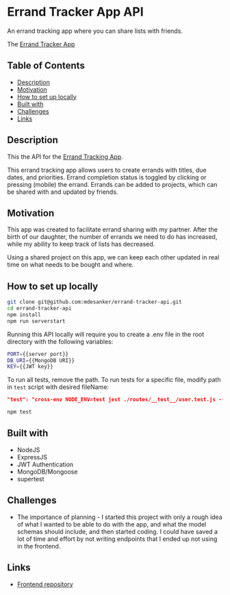 # Errand Tracker App API

An errand tracking app where you can share lists with friends.

The [Errand Tracker App](https://mdesanker.github.io/errand-tracker-frontend)

## Table of Contents

- [Description](#Description)
- [Motivation](#Motivation)
- [How to set up locally](#How-to-set-up-locally)
- [Built with](#Built-with)
- [Challenges](#Challenges)
- [Links](#Links)

## Description

This the API for the [Errand Tracking App](https://github.com/mdesanker/errand-tracker-frontend).

This errand tracking app allows users to create errands with titles, due dates, and priorities. Errand completion status is toggled by clicking or pressing (mobile) the errand. Errands can be added to projects, which can be shared with and updated by friends.

## Motivation

This app was created to facilitate errand sharing with my partner. After the birth of our daughter, the number of errands we need to do has increased, while my ability to keep track of lists has decreased.

Using a shared project on this app, we can keep each other updated in real time on what needs to be bought and where.

## How to set up locally

```bash
git clone git@github.com:mdesanker/errand-tracker-api.git
cd errand-tracker-api
npm install
npm run serverstart
```

Running this API locally will require you to create a .env file in the root directory with the following variables:

```bash
PORT={{server port}}
DB_URI={{MongoDB URI}}
KEY={{JWT key}}
```

To run all tests, remove the path. To run tests for a specific file, modify path in `test` script with desired fileName:

```json
"test": "cross-env NODE_ENV=test jest ./routes/__test__/user.test.js --testTimeout=10000 --detectOpenHandles --forceExit",
```

```bash
npm test
```

## Built with

- NodeJS
- ExpressJS
- JWT Authentication
- MongoDB/Mongoose
- supertest

## Challenges

- The importance of planning - I started this project with only a rough idea of what I wanted to be able to do with the app, and what the model schemas should include, and then started coding. I could have saved a lot of time and effort by not writing endpoints that I ended up not using in the frontend.

## Links

- [Frontend repository](https://github.com/mdesanker/errand-tracker-frontend)
